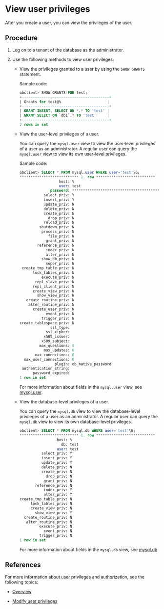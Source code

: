 # View user privileges

After you create a user, you can view the privileges of the user.

## Procedure

1. Log on to a tenant of the database as the administrator.

2. Use the following methods to view user privileges:

   * View the privileges granted to a user by using the `SHOW GRANTS` statement.

      Sample code:

      ```sql
      obclient> SHOW GRANTS FOR test;
      +----------------------------------------+
      | Grants for test@%                     |
      +----------------------------------------+
      | GRANT INSERT, SELECT ON *.* TO 'test' |
      | GRANT SELECT ON `db1`.* TO 'test'     |
      +----------------------------------------+
      2 rows in set
      ```

   * View the user-level privileges of a user.

      You can query the `mysql.user` view to view the user-level privileges of a user as an administrator. A regular user can query the `mysql.user` view to view its own user-level privileges.

      Sample code:

      ```sql
      obclient> SELECT * FROM mysql.user WHERE user='test'\G;
      *************************** 1. row ***************************
                        host: %
                        user: test
                    password: *****************************************
                 select_priv: Y
                 insert_priv: Y
                 update_priv: N
                 delete_priv: N
                 create_priv: N
                   drop_priv: N
                 reload_priv: N
               shutdown_priv: N
                process_priv: N
                   file_priv: N
                  grant_priv: N
              reference_priv: N
                  index_priv: N
                  alter_priv: N
                show_db_priv: N
                  super_priv: N
       create_tmp_table_priv: N
            lock_tables_priv: N
                execute_priv: N
             repl_slave_priv: N
            repl_client_priv: N
            create_view_priv: N
              show_view_priv: N
         create_routine_priv: N
          alter_routine_priv: N
            create_user_priv: N
                  event_priv: N
                trigger_priv: N
      create_tablespace_priv: N
                    ssl_type:
                  ssl_cipher:
                 x509_issuer:
                x509_subject:
               max_questions: 0
                 max_updates: 0
             max_connections: 0
        max_user_connections: 0
                      plugin: ob_native_password
       authentication_string:
            password_expired:
      1 row in set
      ```

      For more information about fields in the `mysql.user` view, see [mysql.user](../../../../../5.system-reference/4.system-overview-of-mysql-mode/2.dictionary-view-of-mysql-mode/40.mysql-user-of-mysql-mode.md).

   * View the database-level privileges of a user.

      You can query the `mysql.db` view to view the database-level privileges of a user as an administrator. A regular user can query the `mysql.db` view to view its own database-level privileges.

      ```sql
      obclient> SELECT * FROM mysql.db WHERE user='test'\G;
      *************************** 1. row ***************************
                       host: %
                         db: test
                       user: test
                select_priv: Y
                insert_priv: Y
                update_priv: Y
                delete_priv: N
                create_priv: N
                  drop_priv: N
                 grant_priv: N
             reference_priv: N
                 index_priv: Y
                 alter_priv: Y
      create_tmp_table_priv: N
           lock_tables_priv: N
           create_view_priv: N
             show_view_priv: Y
        create_routine_priv: N
         alter_routine_priv: N
               execute_priv: N
                 event_priv: N
               trigger_priv: N
      1 row in set
      ```

      For more information about fields in the `mysql.db` view, see [mysql.db](../../../../../5.system-reference/4.system-overview-of-mysql-mode/2.dictionary-view-of-mysql-mode/30.mysql-db-of-mysql-mode.md).

## References

For more information about user privileges and authorization, see the following topics:

* [Overview](../1.users-and-permissions/1.users-and-their-permissions.md)

* [Modify user privileges](../../../../../../6.manage/5.security-and-permissions/3.access-control/2.user-and-permission/2.permission-of-mysql-mode/5.modify-user-permissions-of-mysql-mode.md)
